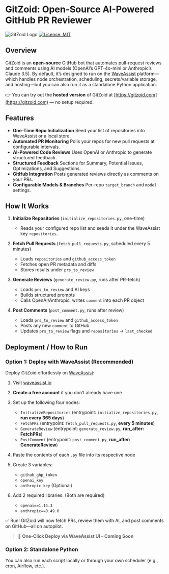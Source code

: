 # GitZoid: Open-Source AI-Powered GitHub PR Reviewer

![GitZoid Logo](https://img.shields.io/badge/GitZoid-AI%20Powered%20PR%20Reviews-blue)
[![License: MIT](https://img.shields.io/badge/License-MIT-yellow.svg)](https://opensource.org/licenses/MIT)

## Overview

GitZoid is an **open-source** GitHub bot that automates pull-request reviews and comments using AI models (OpenAI’s GPT-4o-mini or Anthropic’s Claude 3.5). By default, it’s designed to run on the [WaveAssist](https://waveassist.io) platform—which handles node orchestration, scheduling, secrets/variable storage, and hosting—but you can also run it as a standalone Python application.

👉 You can try out the **hosted version** of GitZoid at [https://gitzoid.com](https://gitzoid.com) — no setup required.

## Features

* **One-Time Repo Initialization**
  Seed your list of repositories into WaveAssist or a local store.
* **Automated PR Monitoring**
  Polls your repos for new pull requests at configurable intervals.
* **AI-Powered Code Reviews**
  Uses OpenAI or Anthropic to generate structured feedback.
* **Structured Feedback**
  Sections for Summary, Potential Issues, Optimizations, and Suggestions.
* **GitHub Integration**
  Posts generated reviews directly as comments on your PRs.
* **Configurable Models & Branches**
  Per-repo `target_branch` and `model` settings.

## How It Works

1. **Initialize Repositories** (`initialize_repositories.py`, one-time)

   * Reads your configured repo list and seeds it under the WaveAssist key `repositories`.
2. **Fetch Pull Requests** (`fetch_pull_requests.py`, scheduled every 5 minutes)

   * Loads `repositories` and `github_access_token`
   * Fetches open PR metadata and diffs
   * Stores results under `prs_to_review`
3. **Generate Reviews** (`generate_review.py`, runs after PR-fetch)

   * Loads `prs_to_review` and AI keys
   * Builds structured prompts
   * Calls OpenAI/Anthropic, writes `comment` into each PR object
4. **Post Comments** (`post_comment.py`, runs after review)

   * Loads `prs_to_review` and `github_access_token`
   * Posts any new `comment` to GitHub
   * Updates `prs_to_review` flags and `repositories` → `last_checked`

## Deployment / How to Run

### Option 1: Deploy with WaveAssist (Recommended)

Deploy GitZoid effortlessly on [WaveAssist](https://waveassist.io):

1. Visit [waveassist.io](https://waveassist.io)

2. **Create a free account** if you don’t already have one

3. Set up the following four nodes:

   * `InitializeRepositories` (entrypoint: `initialize_repositories.py`, **run every 365 days**)
   * `FetchPRs` (entrypoint: `fetch_pull_requests.py`, **every 5 minutes**)
   * `GenerateReview` (entrypoint: `generate_review.py`, **run_after: FetchPRs**)
   * `PostComment` (entrypoint: `post_comment.py`, **run_after: GenerateReview**)

4. Paste the contents of each `.py` file into its respective node

5. Create 3 variables:

   * `github_ghp_token`
   * `openai_key`
   * `anthropic_key` (Optional)

6. Add 2 required libraries: (Both are required)

   * `openai==1.14.3`
   * `anthropic==0.49.0`

✅ Run! GitZoid will now fetch PRs, review them with AI, and post comments on GitHub—all on autopilot.

> 🚀 **One-Click Deploy via WaveAssist UI – Coming Soon**

### Option 2: Standalone Python

You can also run each script locally or through your own scheduler (e.g., cron, Airflow, etc.).
